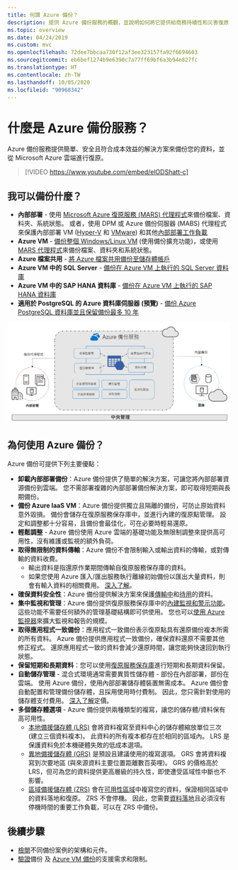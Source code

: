 ```yaml
---
title: 何謂 Azure 備份？
description: 提供 Azure 備份服務的概觀，並說明如何將它提供給商務持續性和災害復原 (BCDR) 策略。
ms.topic: overview
ms.date: 04/24/2019
ms.custom: mvc
ms.openlocfilehash: 72dee7bbcaa730f12af3ee323157fa92f6694603
ms.sourcegitcommit: eb6bef1274b9e6390c7a77ff69bf6a3b94e827fc
ms.translationtype: HT
ms.contentlocale: zh-TW
ms.lasthandoff: 10/05/2020
ms.locfileid: "90968342"
---
```

# <a name="what-is-the-azure-backup-service"></a>什麼是 Azure 備份服務？

Azure 備份服務提供簡單、安全且符合成本效益的解決方案來備份您的資料，並從 Microsoft Azure 雲端進行復原。

> [!VIDEO https://www.youtube.com/embed/elODShatt-c]

## <a name="what-can-i-back-up"></a>我可以備份什麼？

- **內部部署** - 使用 [Microsoft Azure 復原服務 (MARS) 代理程式](backup-support-matrix-mars-agent.md)來備份檔案、資料夾、系統狀態。 或者，使用 DPM 或 Azure 備份伺服器 (MABS) 代理程式來保護內部部署 VM ([Hyper-V](back-up-hyper-v-virtual-machines-mabs.md) 和 [VMware](backup-azure-backup-server-vmware.md)) 和其他[內部部署工作負載](backup-mabs-protection-matrix.md)
- **Azure VM** - [備份整個 Windows/Linux VM](backup-azure-vms-introduction.md) (使用備份擴充功能)，或使用 [MARS 代理程式](backup-azure-manage-mars.md)來備份檔案、資料夾和系統狀態。
- **Azure 檔案共用** - [將 Azure 檔案共用備份至儲存體帳戶](backup-afs.md)
- **Azure VM 中的 SQL Server** -  [備份在 Azure VM 上執行的 SQL Server 資料庫](backup-azure-sql-database.md)
- **Azure VM 中的 SAP HANA 資料庫** - [備份在 Azure VM 上執行的 SAP HANA 資料庫](backup-azure-sap-hana-database.md)
- **適用於 PostgreSQL 的 Azure 資料庫伺服器 (預覽)**  -  [備份 Azure PostgreSQL 資料庫並且保留備份最多 10 年](backup-azure-database-postgresql.md)

![Azure 備份概觀](./media/backup-overview/azure-backup-overview.png)

## <a name="why-use-azure-backup"></a>為何使用 Azure 備份？

Azure 備份可提供下列主要優點：

- **卸載內部部署備份**：Azure 備份提供了簡單的解決方案，可讓您將內部部署資源備份到雲端。 您不需部署複雜的內部部署備份解決方案，即可取得短期與長期備份。
- **備份 Azure IaaS VM**：Azure 備份提供獨立且隔離的備份，可防止原始資料意外毀損。 備份會儲存在復原服務保存庫中，並進行內建的復原點管理。 設定和調整都十分容易，且備份會最佳化，可在必要時輕易還原。
- **輕鬆調整** - Azure 備份使用 Azure 雲端的基礎功能及無限制調整來提供高可用性，沒有維護或監視的額外負荷。
- **取得無限制的資料傳輸**：Azure 備份不會限制輸入或輸出資料的傳輸，或對傳輸的資料收費。
  - 輸出資料是指還原作業期間傳輸自復原服務保存庫的資料。
  - 如果您使用 Azure 匯入/匯出服務執行離線初始備份以匯出大量資料，則會有輸入資料的相關費用。  [深入了解](backup-azure-backup-import-export.md)。
- **確保資料安全性**：Azure 備份提供解決方案來保護[傳輸中](backup-azure-security-feature.md)和[待用](backup-azure-security-feature-cloud.md)的資料。
- **集中監視和管理**：Azure 備份提供復原服務保存庫中的[內建監視和警示功能](backup-azure-monitoring-built-in-monitor.md)。 這些功能不需要任何額外的管理基礎結構即可供使用。 您也可以[使用 Azure 監視器](backup-azure-monitoring-use-azuremonitor.md)來擴大監視和報告的規模。
- **取得應用程式一致備份**：應用程式一致備份表示復原點具有還原備份複本所需的所有資料。 Azure 備份提供應用程式一致備份，確保資料還原不需要其他修正程式。 還原應用程式一致的資料會減少還原時間，讓您能夠快速回到執行狀態。
- **保留短期和長期資料**：您可以使用[復原服務保存庫](backup-azure-recovery-services-vault-overview.md)進行短期和長期資料保留。
- **自動儲存管理** - 混合式環境通常需要異質性儲存體 - 部份在內部部署，部份在雲端。 使用 Azure 備份，使用內部部署儲存體裝置無需成本。 Azure 備份會自動配置和管理備份儲存體，且採用使用時付費制。 因此，您只需針對使用的儲存體支付費用。 [深入了解](https://azure.microsoft.com/pricing/details/backup)定價。
- **多個儲存體選項** - Azure 備份提供兩種類型的複寫，讓您的儲存體/資料保有高可用性。
  - [本地備援儲存體 (LRS)](../storage/common/storage-redundancy.md#locally-redundant-storage) 會將資料複寫至資料中心的儲存體縮放單位三次 (建立三個資料複本)。 此資料的所有複本都存在於相同的區域內。 LRS 是保護資料免於本機硬體失敗的低成本選項。
  - [異地備援儲存體 (GRS)](../storage/common/storage-redundancy.md#geo-redundant-storage) 是預設且建議使用的複寫選項。 GRS 會將資料複寫到次要地區 (與來源資料主要位置距離數百英哩)。 GRS 的價格高於 LRS，但可為您的資料提供更高層級的持久性，即使遭受區域性中斷也不影響。
  - [區域備援儲存體 (ZRS)](../storage/common/storage-redundancy.md#zone-redundant-storage) 會在[可用性區域](https://docs.microsoft.com/azure/availability-zones/az-overview#availability-zones)中複寫您的資料，保證相同區域中的資料落地和復原。 ZRS 不會停機。 因此，您需要[資料落地](https://azure.microsoft.com/resources/achieving-compliant-data-residency-and-security-with-azure/)且必須沒有停機時間的重要工作負載，可以在 ZRS 中備份。

## <a name="next-steps"></a>後續步驟

- [檢閱](backup-architecture.md)不同備份案例的架構和元件。
- [驗證](backup-support-matrix.md)備份 及 [Azure VM 備份](backup-support-matrix-iaas.md)的支援需求和限制。
